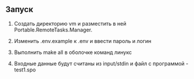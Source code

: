 <h2>Запуск</h2>

1. Создать директорию vm и разместить в ней Portable.RemoteTasks.Manager.

2. Изменить .env.example к .env и ввести пароль и логин
 
3. Выполнить make all в оболочке команд линукс
   
4. Входные данные будут считаны из input/stdin и файл с программой - test1.spo
